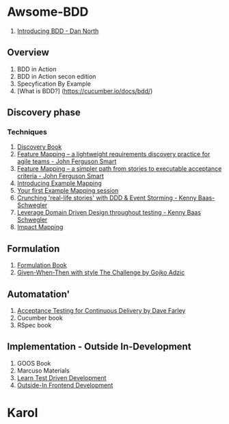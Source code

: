 
# Awsome-BDD

1. [Introducing BDD - Dan North](https://dannorth.net/introducing-bdd/)

## Overview
1. BDD in Action
2. BDD in Action secon edition
5. Specyfication By Example
6. [What is BDD?] (https://cucumber.io/docs/bdd/)

## Discovery phase
### Techniques

1. [Discovery Book](https://leanpub.com/bddbooks-discovery)
2. [Feature Mapping – a lightweight requirements discovery practice for agile teams - John Ferguson Smart](https://johnfergusonsmart.com/feature-mapping-a-lightweight-requirements-discovery-practice-for-agile-teams/)
3. [Feature Mapping – a simpler path from stories to executable acceptance criteria - John Ferguson Smart](https://johnfergusonsmart.com/feature-mapping-a-simpler-path-from-stories-to-executable-acceptance-criteria/)
4. [Introducing Example Mapping](https://cucumber.io/blog/bdd/example-mapping-introduction/)
5. [Your first Example Mapping session](https://medium.com/@tooky/your-first-example-mapping-session-a1800bf15cef)
6. [Crunching 'real-life stories' with DDD & Event Storming - Kenny Baas-Schwegler](https://www.youtube.com/watch?v=WvkBKvMnyuc)
7. [Leverage Domain Driven Design throughout testing - Kenny Baas Schwegler](https://www.youtube.com/watch?v=3UpB1G6u5ak)
8. [Impact Mapping](https://www.impactmapping.org/)

## Formulation
1. [Formulation Book](https://leanpub.com/bddbooks-formulation)
2. [Given-When-Then with style The Challenge by Gojko Adzic](https://specflow.org/learn/given-when-then-with-style/)

## Automatation'
1. [Acceptance Testing for Continuous Delivery by Dave Farley](https://www.youtube.com/watch?v=Rmz3xobXyV4)
2. Cucumber book
3. RSpec book

## Implementation - Outside In-Development
1. GOOS Book
2. Marcuso Materials
3. [Learn Test Driven Development](https://leanpub.com/tddbook-en)
4. [Outside-In Frontend Development](https://outsidein.dev)

# Karol
